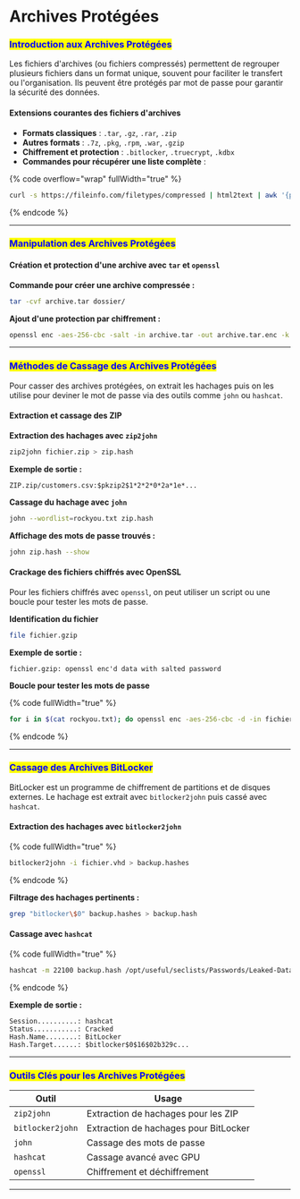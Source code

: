 # Archives Protégées

### <mark style="color:blue;">Introduction aux Archives Protégées</mark>

Les fichiers d'archives (ou fichiers compressés) permettent de regrouper plusieurs fichiers dans un format unique, souvent pour faciliter le transfert ou l'organisation. Ils peuvent être protégés par mot de passe pour garantir la sécurité des données.

#### Extensions courantes des fichiers d'archives

* **Formats classiques** : `.tar`, `.gz`, `.rar`, `.zip`
* **Autres formats** : `.7z`, `.pkg`, `.rpm`, `.war`, `.gzip`
* **Chiffrement et protection** : `.bitlocker`, `.truecrypt`, `.kdbx`
* **Commandes pour récupérer une liste complète** :

{% code overflow="wrap" fullWidth="true" %}
```bash
curl -s https://fileinfo.com/filetypes/compressed | html2text | awk '{print tolower($1)}' | grep "\." | tee -a compressed_ext.txt
```
{% endcode %}

***

### <mark style="color:blue;">Manipulation des Archives Protégées</mark>

#### Création et protection d'une archive avec `tar` et `openssl`

**Commande pour créer une archive compressée :**

```bash
tar -cvf archive.tar dossier/
```

**Ajout d'une protection par chiffrement :**

```bash
openssl enc -aes-256-cbc -salt -in archive.tar -out archive.tar.enc -k "motdepasse"
```

***

### <mark style="color:blue;">Méthodes de Cassage des Archives Protégées</mark>

Pour casser des archives protégées, on extrait les hachages puis on les utilise pour deviner le mot de passe via des outils comme `john` ou `hashcat`.

#### Extraction et cassage des ZIP

**Extraction des hachages avec `zip2john`**

```bash
zip2john fichier.zip > zip.hash
```

**Exemple de sortie :**

```
ZIP.zip/customers.csv:$pkzip2$1*2*2*0*2a*1e*...
```

**Cassage du hachage avec `john`**

```bash
john --wordlist=rockyou.txt zip.hash
```

**Affichage des mots de passe trouvés :**

```bash
john zip.hash --show
```

#### Crackage des fichiers chiffrés avec OpenSSL

Pour les fichiers chiffrés avec `openssl`, on peut utiliser un script ou une boucle pour tester les mots de passe.

**Identification du fichier**

```bash
file fichier.gzip
```

**Exemple de sortie :**

```
fichier.gzip: openssl enc'd data with salted password
```

**Boucle pour tester les mots de passe**

{% code fullWidth="true" %}
```bash
for i in $(cat rockyou.txt); do openssl enc -aes-256-cbc -d -in fichier.gzip -k $i 2>/dev/null | tar xz; done
```
{% endcode %}

***

### <mark style="color:blue;">Cassage des Archives BitLocker</mark>

BitLocker est un programme de chiffrement de partitions et de disques externes. Le hachage est extrait avec `bitlocker2john` puis cassé avec `hashcat`.

#### Extraction des hachages avec `bitlocker2john`

{% code fullWidth="true" %}
```bash
bitlocker2john -i fichier.vhd > backup.hashes
```
{% endcode %}

**Filtrage des hachages pertinents :**

```bash
grep "bitlocker\$0" backup.hashes > backup.hash
```

#### Cassage avec `hashcat`

{% code fullWidth="true" %}
```bash
hashcat -m 22100 backup.hash /opt/useful/seclists/Passwords/Leaked-Databases/rockyou.txt -o backup.cracked
```
{% endcode %}

**Exemple de sortie :**

```
Session..........: hashcat
Status...........: Cracked
Hash.Name........: BitLocker
Hash.Target......: $bitlocker$0$16$02b329c...
```

***

### <mark style="color:blue;">Outils Clés pour les Archives Protégées</mark>

| Outil            | Usage                                 |
| ---------------- | ------------------------------------- |
| `zip2john`       | Extraction de hachages pour les ZIP   |
| `bitlocker2john` | Extraction de hachages pour BitLocker |
| `john`           | Cassage des mots de passe             |
| `hashcat`        | Cassage avancé avec GPU               |
| `openssl`        | Chiffrement et déchiffrement          |

***
